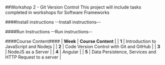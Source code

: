 ##Workshop 2 - Git Version Control
This project will include tasks completed in workshops for Software Frameworks

####Install instructions
--Install instructions--

####Run Instructions
--Run instructions--

####Course Content####
| **Week** | **Course Content**                                      |
| **1**    | Introduction to JavaScript and Nodejs                   |
| **2**    | Code Version Control with Git and GitHub                |
| **3**    | NodeJS as a Server                                      |
| **4**    | Angular                                                 |
| **5**    | Data Persistence, Services and HTTP Request to a server |
